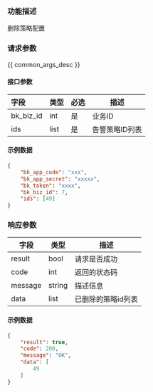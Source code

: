 ### 功能描述

删除策略配置

### 请求参数

{{ common_args_desc }}

#### 接口参数

| 字段      | 类型 | 必选 | 描述           |
| :-------- | ---- | ---- | -------------- |
| bk_biz_id | int  | 是   | 业务ID         |
| ids       | list | 是   | 告警策略ID列表 |


#### 示例数据

```json
{
    "bk_app_code": "xxx",
    "bk_app_secret": "xxxxx",
    "bk_token": "xxxx",
    "bk_biz_id": 7,
    "ids": [49]
}
```

### 响应参数

| 字段    | 类型   | 描述               |
| ------- | ------ | ------------------ |
| result  | bool   | 请求是否成功       |
| code    | int    | 返回的状态码       |
| message | string | 描述信息           |
| data    | list   | 已删除的策略id列表 |

#### 示例数据

```json
{
    "result": true,
    "code": 200,
    "message": "OK",
    "data": [
        49
    ]
}
```
